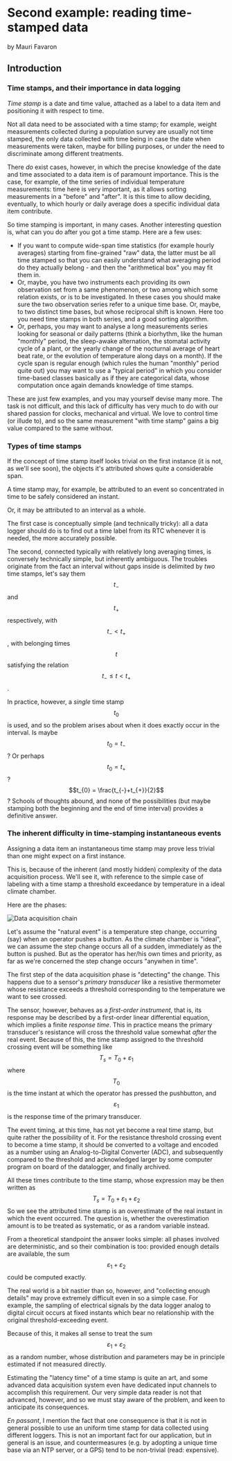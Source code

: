 # Second example: reading time-stamped data

by Mauri Favaron

## Introduction

### Time stamps, and their importance in data logging

_Time stamp_ is a date and time value, attached as a label to a data item and positioning it with respect to time.

Not all data need to be associated with a time stamp; for example, weight measurements collected during a population survey are usually not time stamped, the only data collected with time being in case the date when measurements were taken, maybe for billing purposes, or under the need to discriminate among different treatments.

There _do_ exist cases, however, in which the precise knowledge of the date and time associated to a data item is of paramount importance. This is the case, for example, of the time series of individual temperature measurements: time here is very important, as it allows sorting measurements in a "before" and "after". It is this time to allow deciding, eventually, to which hourly or daily average does a specific individual data item contribute.

So time stamping is important, in many cases. Another interesting question is, what can you do after you got a time stamp. Here are a few uses:

* If you want to compute wide-span time statistics (for example hourly averages) starting from fine-grained "raw" data, the latter must be all time stamped so that you can easily understand what averaging period do they actually belong - and then the "arithmetical box" you may fit them in.
* Or, maybe, you have two instruments each providing its own observation set from a same phenomenon, or two among which some relation exists, or is to be investigated. In these cases you should make sure the two observation series refer to a unique time base. Or, maybe, to two distinct time bases, but whose reciprocal shift is known. Here too you need time stamps in both series, and a good sorting algorithm.
* Or, perhaps, you may want to analyse a long measurements series looking for seasonal or daily patterns (think a biorhythm, like the human "monthly" period, the sleep-awake alternation, the stomatal activity cycle of a plant, or the yearly change of the nocturnal average of heart beat rate, or the evolution of temperature along days on a month). If the cycle span is regular enough (which rules the human "monthly" period quite out) you may want to use a "typical period" in which you consider time-based classes basically as if they are categorical data, whose computation once again demands knowledge of time stamps.

These are just few examples, and you may yourself devise many more. The task is not difficult, and this lack of difficulty has very much to do with our shared passion for clocks, mechanical and virtual. We love to control time (or illude to), and so the same measurement "with time stamp" gains a big value compared to the same without.

### Types of time stamps

If the concept of time stamp itself looks trivial on the first instance (it is not, as we'll see soon), the objects it's attributed shows quite a considerable span.

A time stamp may, for example, be attributed to an event so concentrated in time to be safely considered an instant.

Or, it may be attributed to an interval as a whole.

The first case is conceptually simple (and technically tricky): all a data logger should do is to find out a time label from its RTC whenever it is needed, the more accurately possible.

The second, connected typically with relatively long averaging times, is conversely technically simple, but inherently ambiguous. The troubles originate from the fact an interval without gaps inside is delimited by _two_ time stamps, let's say them $$t_{-}$$ and $$t_{+}$$ respectively, with $$t_{-} < t_{+}$$, with belonging times $$t$$ satisfying the relation $$t_{-} \le t < t_{+}$$.

In practice, however, a _single_ time stamp $$t_{0}$$ is used, and so the problem arises about when it does exactly occur in the interval. Is maybe $$t_{0} = t_{-}$$? Or perhaps $$t_{0} = t_{+}$$? $$t_{0} = \frac{t_{-}+t_{+}}{2}$$? Schools of thoughts abound, and none of the possibilities (but maybe stamping both the beginning and the end of time interval) provides a definitive answer.

### The inherent difficulty in time-stamping instantaneous events

Assigning a data item an instantaneous time stamp may prove less trivial than one might expect on a first instance.

This is, because of the inherent (and mostly hidden) complexity of the data acquisition process. We'll see it, with reference to the simple case of labeling with a time stamp a threshold exceedance by temperature in a ideal climate chamber.

Here are the phases:

![Data acquisition chain](/Users/maurifavaron/Documents/Research/Hypatia/acq_process.png)

Let's assume the "natural event" is a temperature step change, occurring (say) when an operator pushes a button. As the climate chamber is "ideal", we can assume the step change occurs all of a sudden, immediately as the button is pushed. But as the operator has her/his own times and priority, as far as we're concerned the step change occurs "anywhen in time".

The first step of the data acquisition phase is "detecting" the change. This happens due to a sensor's _primary transducer_ like a resistive thermometer whose resistance exceeds a threshold corresponding to the temperature we want to see crossed.

The sensor, however, behaves as a _first-order instrument_, that is, its response may be described by a first-order linear differential equation, which implies a finite _response time_. This in practice means the primary transducer's resistance will cross the threshold value somewhat _after_ the real event. Because of this, the time stamp assigned to the threshold crossing event will be something like
$$
T_{s} = T_{0} + \varepsilon_{1}
$$
where $$T_{0}$$ is the time instant at which the operator has pressed the pushbutton, and $$\varepsilon_{1}$$ is the response time of the primary transducer.

The event timing, at this time, has not yet become a real time stamp, but quite rather the possibility of it. For the resistance threshold crossing event to become a time stamp, it should be converted to a voltage and encoded as a number using an Analog-to-Digital Converter (ADC), and subsequently compared to the threshold and acknowledged larger by some computer program on board of the datalogger, and finally archived.

All these times contribute to the time stamp, whose expression may be then written as
$$
T_{s} = T_{0} + \varepsilon_{1} + \varepsilon_{2}
$$
So we see the attributed time stamp is an overestimate of the real instant in which the event occurred. The question is, whether the overestimation amount is to be treated as systematic, or as a random variable instead.

From a theoretical standpoint the answer looks simple: all phases involved are deterministic, and so their combination is too: provided enough details are available, the sum $$\varepsilon_{1} + \varepsilon_{2}$$ could be computed exactly.

The real world is a bit nastier than so, however, and "collecting enough details" may prove extremely difficult even in so a simple case. For example, the sampling of electrical signals by the data logger analog to digital circuit occurs at fixed instants which bear no relationship with the original threshold-exceeding event.

Because of this, it makes all sense to treat the sum $$\varepsilon_{1} + \varepsilon_{2}$$ as a random number, whose distribution and parameters may be in principle estimated if not measured directly.

Estimating the "latency time" of a time stamp is quite an art, and some advanced data acquisition system even have dedicated input channels to accomplish this requirement. Our very simple data reader is not that advanced, however, and so we must stay aware of the problem, and keen to anticipate its consequences.

_En passant_, I mention the fact that one consequence is that it is not in general possible to use an uniform time stamp for data collected using different loggers. This is not an important fact for our application, but in general is an issue, and countermeasures (e.g. by adopting a unique time base via an NTP server, or a GPS) tend to be non-trivial (read: expensive).




































































































































































































































































































































































































































































































































































































































































































































































